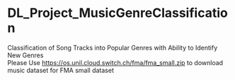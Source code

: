 # DL_Project_MusicGenreClassification
Classification of Song Tracks into Popular Genres with Ability to Identify New Genres<br/>
Please Use https://os.unil.cloud.switch.ch/fma/fma_small.zip to download music  dataset for FMA small dataset
